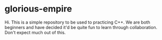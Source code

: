 # glorious-empire

Hi. This is a simple repository to be used to practicing C++. We are both beginners and have decided it'd be quite fun to learn through collaboration. Don't expect much out of this.
